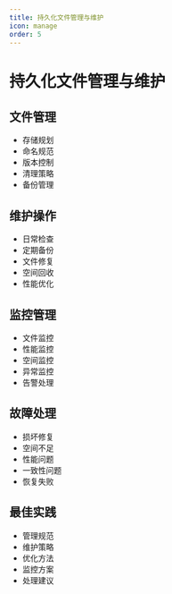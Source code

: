 ```yaml
---
title: 持久化文件管理与维护
icon: manage
order: 5
---
```


# 持久化文件管理与维护

## 文件管理
- 存储规划
- 命名规范
- 版本控制
- 清理策略
- 备份管理

## 维护操作
- 日常检查
- 定期备份
- 文件修复
- 空间回收
- 性能优化

## 监控管理
- 文件监控
- 性能监控
- 空间监控
- 异常监控
- 告警处理

## 故障处理
- 损坏修复
- 空间不足
- 性能问题
- 一致性问题
- 恢复失败

## 最佳实践
- 管理规范
- 维护策略
- 优化方法
- 监控方案
- 处理建议
